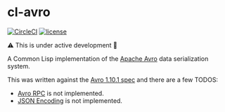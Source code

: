 # cl-avro

[![CircleCI](https://circleci.com/gh/SahilKang/cl-avro.svg?style=shield)](https://circleci.com/gh/SahilKang/cl-avro)
[![license](https://img.shields.io/badge/license-GPL%20v3-blue.svg)](https://github.com/SahilKang/cl-avro/blob/master/LICENSE)

:warning: This is under active development :construction:

A Common Lisp implementation of the
[Apache Avro](https://github.com/apache/avro) data serialization system.

This was written against the
[Avro 1.10.1 spec](http://avro.apache.org/docs/1.10.1/spec.html)
and there are a few TODOS:

* [Avro RPC](http://avro.apache.org/docs/1.10.1/spec.html#Protocol+Declaration)
is not implemented.
* [JSON Encoding](http://avro.apache.org/docs/1.10.1/spec.html#json_encoding)
is not implemented.
